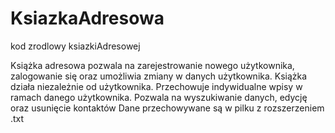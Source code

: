 # KsiazkaAdresowa
kod zrodlowy ksiazkiAdresowej

Książka adresowa pozwala na zarejestrowanie nowego użytkownika, zalogowanie się oraz umożliwia zmiany w danych użytkownika.
Książka działa niezależnie od użytkownika. Przechowuje indywidualne wpisy w ramach danego użytkownika.
Pozwala na wyszukiwanie danych, edycję oraz usunięcie kontaktów
Dane przechowywane są w pilku z rozszerzeniem .txt
